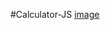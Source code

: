 #Calculator-JS [image](https://user-images.githubusercontent.com/58790036/192296094-09605922-121e-40ca-81e7-31746314c3f1.png)
